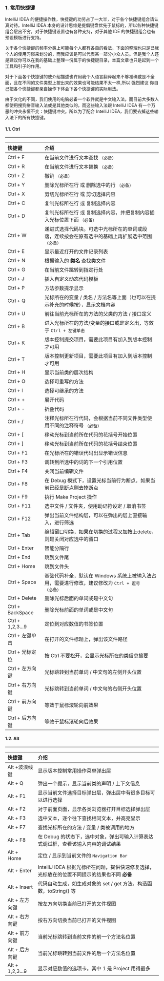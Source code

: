### 1. 常用快捷键

IntelliJ IDEA 的便捷操作性，快捷键的功劳占了一大半，对于各个快捷键组合请认真对待。IntelliJ IDEA 本身的设计思维是提倡键盘优先于鼠标的，所以各种快捷键组合层出不穷，对于快捷键设置也有各种支持，对于其他 IDE 的快捷键组合也有预设模板进行支持。

关于各个快捷键的频率分类上可能每个人都有各自的看法，下面的整理也只是已我个人的使用习惯来划分的，而我应该是可以代表某一部分小众人员。但是我个人还是建议你可以在我的基础上整理一份属于的快捷键目录，本篇文章也只是起到一个工具和引子的作用。

对于下面各个快捷键的使介绍描述也许用我个人语言翻译起来不够准确或是不全面，且在不同的文件类型上按出来的效果也可能结果不太一样,所以 强烈建议 你自己把各个快捷键都亲自操作下体会下各个快捷键的实际用法。

由于文化的不同，我们使用的电脑必备一个软件就是中文输入法，而目前大多数人都使用搜狗拼音输入法或是其他类似的。而这些输入法跟 IntelliJ IDEA 有一个万恶的冲突永恒不变：快捷键冲突。所以为了配合 IntelliJ IDEA，我们要去掉这些输入法下的所有快捷键。

#### 1.1. Ctrl

---

| 快捷键            | 介绍                                                                                        |
| :--------------- | :------------------------------------------------------------------------------------------ |
| Ctrl + F         | 在当前文件进行文本查找 `（必备）`                                                              |
| Ctrl + R         | 在当前文件进行文本替换 `（必备）`                                                              |
| Ctrl + Z         | 撤销 `（必备）`                                                                               |
| Ctrl + Y         | 删除光标所在行 或 删除选中的行 `（必备）`                                                       |
| Ctrl + X         | 剪切光标所在行 或 剪切选择内容                                                                 |
| Ctrl + C         | 复制光标所在行 或 复制选择内容                                                                 |
| Ctrl + D         | 复制光标所在行 或 复制选择内容，并把复制内容插入光标位置下面 `（必备）`                            |
| Ctrl + W         | 递进式选择代码块。可选中光标所在的单词或段落，连续按会在原有选中的基础上再扩展选中范围 `（必备）`    |
| Ctrl + E         | 显示最近打开的文件记录列表                                                                    |
| Ctrl + N         | 根据输入的 **类名** 查找类文件                                                                |
| Ctrl + G         | 在当前文件跳转到指定行处                                                                      |
| Ctrl + J         | 插入自定义动态代码模板                                                                        |
| Ctrl + P         | 方法参数提示显示                                                                             |
| Ctrl + Q         | 光标所在的变量 / 类名 / 方法名等上面（也可以在提示补充的时候按），显示文档内容                    |
| Ctrl + U         | 前往当前光标所在的方法的父类的方法 / 接口定义                                                   |
| Ctrl + B         | 进入光标所在的方法/变量的接口或是定义出，等效于 `Ctrl + 左键单击`                                |
| Ctrl + K         | 版本控制提交项目，需要此项目有加入到版本控制才可用                                              |
| Ctrl + T         | 版本控制更新项目，需要此项目有加入到版本控制才可用                                              |
| Ctrl + H         | 显示当前类的层次结构                                                                         |
| Ctrl + O         | 选择可重写的方法                                                                             |
| Ctrl + I         | 选择可继承的方法                                                                             |
| Ctrl + +         | 展开代码                                                                                    |
| Ctrl + -         | 折叠代码                                                                                    |
| Ctrl + /         | 注释光标所在行代码，会根据当前不同文件类型使用不同的注释符号 `（必备）`                            |
| Ctrl + \[        | 移动光标到当前所在代码的花括号开始位置                                                         |
| Ctrl + \]        | 移动光标到当前所在代码的花括号结束位置                                                         |
| Ctrl + F1        | 在光标所在的错误代码出显示错误信息                                                             |
| Ctrl + F3        | 调转到所选中的词的下一个引用位置                                                               |
| Ctrl + F4        | 关闭当前编辑文件                                                                             |
| Ctrl + F8        | 在 Debug 模式下，设置光标当前行为断点，如果当前已经是断点则去掉断点                              |
| Ctrl + F9        | 执行 Make Project 操作                                                                       |
| Ctrl + F11       | 选中文件 / 文件夹，使用助记符设定 / 取消书签                                                    |
| Ctrl + F12       | 弹出当前文件结构层，可以在弹出的层上直接输入，进行筛选                                           |
| Ctrl + Tab       | 编辑窗口切换，如果在切换的过程又加按上delete，则是关闭对应选中的窗口                             |
| Ctrl + Enter     | 智能分隔行                                                                                   |
| Ctrl + End       | 跳到文件尾                                                                                   |
| Ctrl + Home      | 跳到文件头                                                                                   |
| Ctrl + Space     | 基础代码补全，默认在 Windows 系统上被输入法占用，需要进行修改，建议修改为 `Ctrl + 逗号` `（必备）` |
| Ctrl + Delete    | 删除光标后面的单词或是中文句                                                                  |
| Ctrl + BackSpace | 删除光标前面的单词或是中文句                                                                  |
| Ctrl + 1,2,3...9 | 定位到对应数值的书签位置                                                                      |
| Ctrl + 左键单击   | 在打开的文件标题上，弹出该文件路径                                                             |
| Ctrl + 光标定位   | 按 Ctrl 不要松开，会显示光标所在的类信息摘要                                                   |
| Ctrl + 左方向键   | 光标跳转到当前单词 / 中文句的左侧开头位置                                                      |
| Ctrl + 右方向键   | 光标跳转到当前单词 / 中文句的右侧开头位置                                                      |
| Ctrl + 前方向键   | 等效于鼠标滚轮向前效果                                                                        |
| Ctrl + 后方向键   | 等效于鼠标滚轮向后效果                                                                        |


#### 1.2. Alt

---


| 快捷键           | 介绍                                                                                    |
| :-------------- | :------------------------------------------------------------------------------------- |
| Alt +波浪线键    | 显示版本控制常用操作菜单弹出层                                                            |
| Alt + Q         | 弹出一个提示，显示当前类的声明 / 上下文信息                                                |
| Alt + F1        | 显示当前文件选择目标弹出层，弹出层中有很多目标可以进行选择                                   |
| Alt + F2        | 对于前面页面，显示各类浏览器打开目标选择弹出层                                             |
| Alt + F3        | 选中文本，逐个往下查找相同文本，并高亮显示                                                 |
| Alt + F7        | 查找光标所在的方法 / 变量 / 类被调用的地方                                                 |
| Alt + F8        | 在 Debug 的状态下，选中对象，弹出可输入计算表达式调试框，查看该输入内容的调试结果             |
| Alt + Home      | 定位 / 显示到当前文件的 `Navigation Bar`                                                 |
| Alt + Enter     | IntelliJ IDEA 根据光标所在问题，提供快速修复选择，光标放在的位置不同提示的结果也不同 **必备** |
| Alt + Insert    | 代码自动生成，如生成对象的 set / get 方法，构造函数，toString() 等                         |
| Alt + 左方向键   | 按左方向切换当前已打开的文件视图                                                          |
| Alt + 右方向键   | 按右方向切换当前已打开的文件视图                                                          |
| Alt + 前方向键   | 当前光标跳转到当前文件的前一个方法名位置                                                   |
| Alt + 后方向键   | 当前光标跳转到当前文件的后一个方法名位置                                                   |
| Alt + 1,2,3...9 | 显示对应数值的选项卡，其中 1 是 Project 用得最多                                           |
